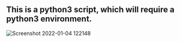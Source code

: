 ## This is a python3 script, which will require a python3 environment.
![Screenshot 2022-01-04 122148](https://user-images.githubusercontent.com/39851078/148020522-bc113728-e05e-43f9-99a6-889904b2d79a.png)
